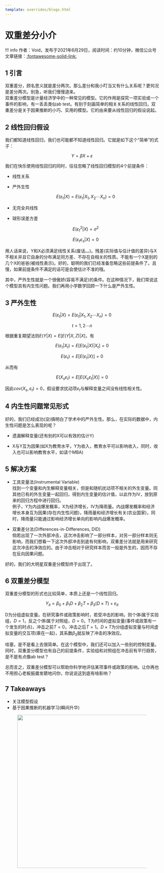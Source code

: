 ```yaml
---
template: overrides/blogs.html
---
```


# 双重差分小介

!!! info 
    作者：Void，发布于2021年6月29日，阅读时间：约10分钟，微信公众号文章链接：[:fontawesome-solid-link:](https://mp.weixin.qq.com/s/3JlO0eO95SBqhHH4EHPypw)

## 1 引言

双重差分，顾名思义就是差分两次。那么差分和我小叮当又有什么关系呢？更何况是差分两次。别急，听我们慢慢道来。  
双重差分模型是计量经济学中的一种常见的模型。它的作用是探究一项实验或一个事件的影响，有一丢丢类似ab test。有别于刻画简单的相关关系的线性回归，双重差分是关于因果推断的小巧、实用的模型。它的由来要从线性回归的假设说起。

## 2 线性回归假设

我们都知道线性回归，我们也可能都不知道线性回归。它就是如下这个“简单”的式子：

$$ Y=\beta X+\varepsilon $$

我们在快乐使用线性回归的同时，往往忽略了线性回归模型的4个前提条件：

-   线性关系

-   严外生性

    $$E(\varepsilon_{t}|X)=E(\varepsilon_{t}|X_{1},X_{2}\cdots X_{n})=0$$

-   无完全共线性

-   球形误差方差 

    $$E(\varepsilon_{t}^{2}|X)=\sigma^{2}$$

    $$E(\varepsilon_{t}\varepsilon_{s}|X)=0$$

用人话来说，Y和X必须满足线性关系(废话。。)。残差(实际值与估计值的差异)与X不相关并且它自身的分布满足同方差、不存在自相关的性质。不能有一个X是别的几个X的爸爸(被线性表示)。好的，聪明的我们已经准备忽略这些前提条件了。且慢，如果前提条件不满足的话可是会使估计不准的哦。  

其中，严外生性就是一个很傲娇(容易不满足)的条件。在这种情况下，我们常说这个模型具有内生性问题。我们再用小学数学回顾一下什么是严外生性。

## 3 严外生性

$$E(\varepsilon_{t}|X)=E(\varepsilon_{t}|X_{1},X_{2}\cdots X_{n})=0$$

$$t=1,2\cdots n$$ 

根据重复期望法则$E(Y|X)=E[E(Y|X,Z)|X]$，有

$$E(\varepsilon_{t}|X_{t})=E[E(\varepsilon_{t}|X)|X_{t}]=0$$

$$E(\varepsilon_{t})=E[E(\varepsilon_{t}|X)]=0$$

从而有

$$E(X_{s}\varepsilon_{t})=E[E(X_{s}\varepsilon_{t}|X)]=0$$

因此$cov(X_{s},\varepsilon_{t})=0$，假设要求扰动项$\varepsilon_{t}$与解释变量之间没有线性相关性。

## 4 内生性问题常见形式

好的，我们已经成功(没)搞明白了学术中的严外生性。那么，在实际的数据中，内生性问题是怎么表现的呢？

-   遗漏解释变量(还有别的X可以有效的估计Y)

-   X与Y互为因果(如X为教育水平，Y为收入，教育水平可以影响收入，同时，收入也可以影响教育水平，如读个MBA)

## 5 解决方案

-   工具变量法(Instrumental Variable)\
    找到一个变量和内生解释变量相关，但是和随机扰动项不相关的外生变量。同其他已有的外生变量一起回归，得到内生变量的估计值，以此作为IV，放到原来的回归方程中进行回归。  
    例子，Y为内战爆发概率，X为经济增长，IV为降雨量。内战爆发概率和经济增长本身互为因果(存在内生性问题)，降雨量和经济增长有关(农业国家)，同时，降雨量只能通过影响经济增长单向的影响内战爆发概率。

-   双重差分法(Differences-in-Differences, DID)\
    倘若出现了一次外部冲击，这次冲击影响了一部分样本，对另一部分样本则无影响，而我们想看一下这次外部冲击到底有何影响，双重差分法就是用来研究这次冲击的净效应的。由于冲击相对于研究样本而言一般是外生的，因而不存在反向因果问题。  
    
好的，我们的大明星双重差分模型终于出现了。

## 6 双重差分模型

双重差分模型的形式也比较简单，本质上还是一个线性回归。  

$$Y_{it}=\beta_{0}+\beta_{1}D+\beta_{2}T+\beta_{3}(D\times T)+\varepsilon_{it}$$

D为分组虚拟变量。在研究事件或政策影响时，若受冲击的影响，则个体i属于实验组，$D=1$，反之个体i属于对照组，$D=0$。T为时间的虚拟变量(事件或政策有一个发生的时点)，冲击之前$T=0$，冲击之后$T=1$。$D\times T$为分组虚拟变量与时间虚拟变量的交互项(乘在一起)，其系数$\beta_{3}$就反映了冲击的净效应。  

哇塞，是不是看上去很简单。在这个模型中，我们还可以加入一些别的控制变量。同时，双重差分模型也有自己的前提条件，实验组和对照组在冲击前有平行趋势，是不是有点像ab test？  

总而言之，双重差分模型可以帮助你科学地评估某项事件或政策的影响。让你再也不用担心老板振聋发聩地问你，你说说这到底有啥影响？


## 7 Takeaways

-   关注模型假设
-   基于因果推断的机器学习(瞬间升华)

<figure>
  <img src="https://cdn.jsdelivr.net/gh/BulletTech2021/Pics/2021-6-14/1623639526512-1080P%20(Full%20HD)%20-%20Tail%20Pic.png" width="500" />
</figure>
